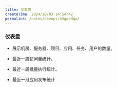 ```yaml
---
title: 仪表盘
createTime: 2024/10/03 14:54:42
permalink: /notes/devops/b9gqedqu/
---
```

### 仪表盘

 - 展示机房、服务器、项目、应用、任务、用户的数量。

 - 最近一周访问量统计。

 - 最近一周批量执行统计。

 - 最近一月应用发布统计